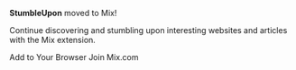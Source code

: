 **StumbleUpon** moved to Mix!

Continue discovering and stumbling upon interesting websites and articles with the Mix extension.

Add to Your Browser Join Mix.com